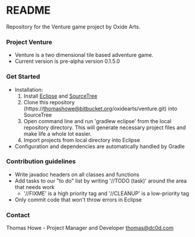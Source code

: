 # README #

Repository for the Venture game project by Oxide Arts.

### Project Venture ###

* Venture is a two dimensional tile based adventure game.
* Current version is pre-alpha version 0.1.5.0

### Get Started ###

* Installation:
    1. Install [Eclipse](www.eclipse.org) and [SourceTree](www.sourcetreeapp.com)
	2. Clone this repository (https://thomashowe@bitbucket.org/oxidearts/venture.git) into SourceTree
	3. Open command line and run 'gradlew eclipse' from the local repository directory. This will generate necessary project files and make life a whole lot easier.
	3. Import projects from local directory into Eclipse
* Configuration and dependencies are automatically handled by Gradle

### Contribution guidelines ###

* Write javadoc headers on all classes and functions
* Add tasks to our "to do" list by writing '//TODO (task)' around the area that needs work
    * '//FIXME' is a high priority tag and '//CLEANUP' is a low-priority tag
* Only commit code that won't throw errors in Eclipse

### Contact ###

Thomas Howe - Project Manager and Developer [thomas@dc0d.com](mailto:thomas@dc0d.com)